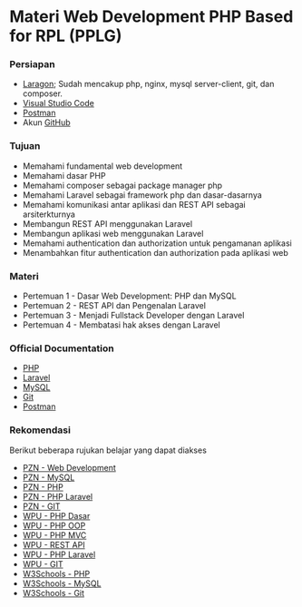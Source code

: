 # Materi Web Development PHP Based for RPL (PPLG)

### Persiapan
- [Laragon](https://laragon.org/); Sudah mencakup php, nginx, mysql server-client, git, dan composer.
- [Visual Studio Code](https://code.visualstudio.com/)
- [Postman](https://www.postman.com/)
- Akun [GitHub](https://github.com/)

### Tujuan

- Memahami fundamental web development 
- Memahami dasar PHP
- Memahami composer sebagai package manager php
- Memahami Laravel sebagai framework php dan dasar-dasarnya
- Memahami komunikasi antar aplikasi dan REST API sebagai arsiterkturnya
- Membangun REST API menggunakan Laravel
- Membangun aplikasi web menggunakan Laravel
- Memahami authentication dan authorization untuk pengamanan aplikasi
- Menambahkan fitur authentication dan authorization pada aplikasi web

### Materi
- Pertemuan 1 - Dasar Web Development: PHP dan MySQL 
- Pertemuan 2 - REST API dan Pengenalan Laravel
- Pertemuan 3 - Menjadi Fullstack Developer dengan Laravel
- Pertemuan 4 - Membatasi hak akses dengan Laravel

### Official Documentation
- [PHP](https://www.php.net/docs.php)
- [Laravel](https://laravel.com/)
- [MySQL](https://dev.mysql.com/doc/)
- [Git](https://git-scm.com/doc)
- [Postman](https://learning.postman.com/docs/getting-started/introduction/)

### Rekomendasi
Berikut beberapa rujukan belajar yang dapat diakses
- [PZN - Web Development](https://www.youtube.com/playlist?list=PL-CtdCApEFH_Yi1tE1KKIYpkEgM4cCz8t)
- [PZN - MySQL](https://www.youtube.com/playlist?list=PL-CtdCApEFH_P2_2zR6pvDublvpD3fF6W)
- [PZN - PHP](https://youtube.com/playlist?list=PL-CtdCApEFH9EmZy4zYfW1ATIJ-qMXxGt)
- [PZN - PHP Laravel](https://youtube.com/playlist?list=PL-CtdCApEFH8AoW8KgbHM9q_gXKsXyyht)
- [PZN - GIT](https://www.youtube.com/playlist?list=PL-CtdCApEFH_lYGV8hxqjtKmFA_xeLupq)
- [WPU - PHP Dasar](https://www.youtube.com/playlist?list=PLFIM0718LjIUqXfmEIBE3-uzERZPh3vp6)
- [WPU - PHP OOP](https://www.youtube.com/playlist?list=PLFIM0718LjIWvxxll-6wLXrC_16h_Bl_p)
- [WPU - PHP MVC](https://www.youtube.com/playlist?list=PLFIM0718LjIVEh_d-h5wAjsdv2W4SAtkx)
- [WPU - REST API](https://www.youtube.com/playlist?list=PLFIM0718LjIW7AsIbnhFg15t9yx4H-sQ0)
- [WPU - PHP Laravel](https://www.youtube.com/playlist?list=PLFIM0718LjIWiihbBIq-SWPU6b6x21Q_2)
- [WPU - GIT](https://www.youtube.com/playlist?list=PLFIM0718LjIVknj6sgsSceMqlq242-jNf)
- [W3Schools - PHP](https://www.w3schools.com/php/)
- [W3Schools - MySQL](https://www.w3schools.com/mysql/default.asp)
- [W3Schools - Git](https://www.w3schools.com/git/default.asp)

